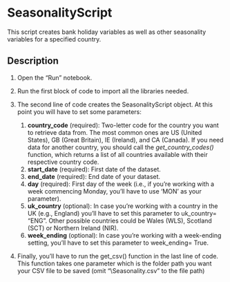 # SeasonalityScript

This script creates bank holiday variables as well as other seasonality variables for a specified country.

## Description
1.	Open the “Run” notebook.
2.	Run the first block of code to import all the libraries needed.
3.	The second line of code creates the SeasonalityScript object. At this point you will have to set some parameters:

    1. **country_code** (required): Two-letter code for the country you want to retrieve data from. The most common ones are US (United States), GB (Great Britain), IE (Ireland), and CA (Canada). If you need data for another country, you should call the _get_country_codes()_ function, which returns a list of all countries available with their respective country code.
    2. **start_date** (required): First date of the dataset.
    3. **end_date** (required): End date of your dataset.
    4. **day** (required): First day of the week (i.e., if you’re working with a week commencing Monday, you’ll have to use ‘MON’ as your parameter).
    5. **uk_country** (optional): In case you’re working with a country in the UK (e.g., England) you’ll have to set this parameter to uk_country= “ENG”. Other possible countries could be Wales (WLS), Scotland (SCT) or Northern Ireland (NIR).
    6. **week_ending** (optional): In case you’re working with a week-ending setting, you’ll have to set this parameter to week_ending= True.

7. Finally, you’ll have to run the get_csv() function in the last line of code. This function takes one parameter which is the folder path you want your CSV file to be saved (omit “\Seasonality.csv” to the file path)
